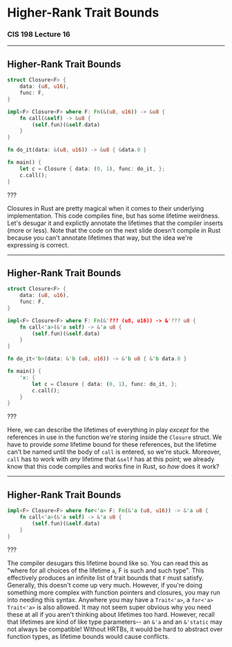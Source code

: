 # Higher-Rank Trait Bounds

### CIS 198 Lecture 16

---
## Higher-Rank Trait Bounds

```rust
struct Closure<F> {
    data: (u8, u16),
    func: F,
}

impl<F> Closure<F> where F: Fn(&(u8, u16)) -> &u8 {
    fn call(&self) -> &u8 {
        (self.fun)(&self.data)
    }
}

fn do_it(data: &(u8, u16)) -> &u8 { &data.0 }

fn main() {
    let c = Closure { data: (0, 1), func: do_it, };
    c.call();
}
```

???

Closures in Rust are pretty magical when it comes to their underlying implementation. This code
compiles fine, but has some lifetime weirdness. Let's desugar it and explictly annotate the lifetimes
that the compiler inserts (more or less). Note that the code on the next slide doesn't compile in
Rust because you can't annotate lifetimes that way, but the idea we're expressing is correct.

---
## Higher-Rank Trait Bounds

```rust
struct Closure<F> {
    data: (u8, u16),
    func: F,
}

impl<F> Closure<F> where F: Fn(&'??? (u8, u16)) -> &'??? u8 {
    fn call<'a>(&'a self) -> &'a u8 {
        (self.fun)(&self.data)
    }
}

fn do_it<'b>(data: &'b (u8, u16)) -> &'b u8 { &'b data.0 }

fn main() {
    'x: {
        let c = Closure { data: (0, 1), func: do_it, };
        c.call();
    }
}
```

???

Here, we can describe the lifetimes of everything in play _except_ for the references in use in the
function we're storing inside the `Closure` struct. We have to provide _some_ lifetime bound for these
references, but the lifetime can't be named until the body of `call` is entered, so we're stuck.
Moreover, `call` has to work with _any_ lifetime that `&self` has at this point; we already know that
this code compiles and works fine in Rust, so _how_ does it work?

---
## Higher-Rank Trait Bounds

```rust
impl<F> Closure<F> where for<'a> F: Fn(&'a (u8, u16)) -> &'a u8 {
    fn call<'a>(&'a self) -> &'a u8 {
        (self.fun)(&self.data)
    }
}

```

???

The compiler desugars this lifetime bound like so. You can read this as "where for all choices of
the lifetime `a`, F is such and such type". This effectively produces an infinite list of trait bounds
that `F` must satisfy. Generally, this doesn't come up very much. However, if you're doing something
more complex with function pointers and closures, you may run into needing this syntax. Anywhere you
may have a `Trait<'a>`, a `for<'a> Trait<'a>` is also allowed. It may not seem super obvious why you
need these at all if you aren't thinking about lifetimes too hard. However, recall that lifetimes
are kind of like type parameters-- an `&'a` and an `&'static` may not always be compatible! Without
HRTBs, it would be hard to abstract over function types, as lifetime bounds would cause conflicts.


